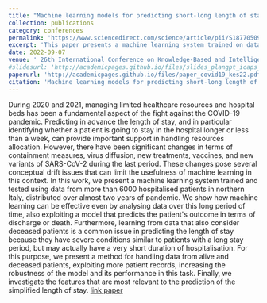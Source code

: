 ```yaml
---
title: "Machine learning models for predicting short-long length of stay of COVID-19 patients"
collection: publications
category: conferences
permalink: 'https://www.sciencedirect.com/science/article/pii/S1877050922010614'
excerpt: 'This paper presents a machine learning system trained on data from over 6,000 hospitalized patients in northern Italy during the COVID-19 pandemic. The system addresses the challenge of predicting the length of stay for both alive and deceased patients. We introduce a method to handle data from both groups, using information of the outcome of a patient. Additionally, we analyze the most relevant features for predicting the length of stay, providing insights into key factors influencing hospitalization durations. [link paper](https://www.sciencedirect.com/science/article/pii/S1877050922010614)'
date: 2022-09-07
venue: ' 26th International Conference on Knowledge-Based and Intelligent Information & Engineering Systems (KES)'
#slidesurl: 'http://academicpages.github.io/files/slides_plangpt_icaps_2024.pdf'
paperurl: 'http://academicpages.github.io/files/paper_covid19_kes22.pdf'
citation: 'Machine learning models for predicting short-long length of stay of COVID-19 patients, M. Olivato, N. Rossetti, AE. Gerevini, M. Chiari, L. Putelli, I. Serina - Proceedings of the 26th International Conference on Knowledge-Based and Intelligent Information & Engineering Systems (KES), 2022'
---
```

During 2020 and 2021, managing limited healthcare resources and hospital beds has been a fundamental aspect of the fight against the COVID-19 pandemic. Predicting in advance the length of stay, and in particular identifying whether a patient is going to stay in the hospital longer or less than a week, can provide important support in handling resources allocation. However, there have been significant changes in terms of containment measures, virus diffusion, new treatments, vaccines, and new variants of SARS-CoV-2 during the last period. These changes pose several conceptual drift issues that can limit the usefulness of machine learning in this context. In this work, we present a machine learning system trained and tested using data from more than 6000 hospitalised patients in northern Italy, distributed over almost two years of pandemic. We show how machine learning can be effective even by analysing data over this long period of time, also exploiting a model that predicts the patient's outcome in terms of discharge or death. Furthermore, learning from data that also consider deceased patients is a common issue in predicting the length of stay because they have severe conditions similar to patients with a long stay period, but may actually have a very short duration of hospitalisation. For this purpose, we present a method for handling data from alive and deceased patients, exploiting more patient records, increasing the robustness of the model and its performance in this task. Finally, we investigate the features that are most relevant to the prediction of the simplified length of stay. [link paper](https://www.sciencedirect.com/science/article/pii/S1877050922010614)